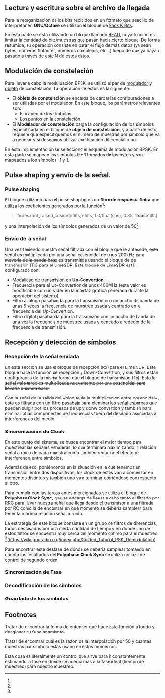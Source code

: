 ## Lectura y escritura sobre el archivo de llegada
Para la reorganización de los bits recibidos en un formato que sencillo de
interpretar en **GNU/Octave** se utilizón el bloque de 
[Pack K Bits](https://wiki.gnuradio.org/index.php/Pack_K_Bits).

En esta parte se está utilizando un bloque llamado
[HEAD](https://wiki.gnuradio.org/index.php/Head), cuya función es limitar la
cantidad de bits/muestras que pasan hacia cierto bloque. De forma resumida, su
operación consiste en parar el flujo de más datos (ya sean bytes, números
flotantes, números complejos, etc...) luego de que ya hayan pasado a través de
este N de estos datos.
    
## Modulación de constelación
Para llevar a cabo la moduluación BPSK, se utilizó el par de
[modulador](https://wiki.gnuradio.org/index.php/Constellation_Modulator) y
[objeto](https://wiki.gnuradio.org/index.php/Constellation_Object) de
constelación. La operación de estos es la siguiente:
- El **objeto de constelación** se encarga de cargar las configuraciones a ser
  utiliadas por el modulador. En este bloque, los parámetros relevantes son:
  + El mapeo de los símbolos.
  + Los puntos en la constelación.
- El **Modulador de constelación** carga la configuración de los símbolos
  especificada en el bloque de **objeto de constelación**, y a parte de esto,
  requiere que especifiquemos el número de muestras por símbolo que va a generar
  y si deseamos utilizar codificación diferencial o no.

En esta implementación se seleccionó el esquema de modulación BPSK. En esta
parte se mapean los símbolos ~~0 y 1 tomados de los bytes~~ y son mapeados a los
símbolos -1 y 1.  
## Pulse shaping y envío de la señal.
### Pulse shaping
El bloque utilizado para el pulse shaping es un **filtro de respuesta finita** que
utiliza los coeficientes generados por la función[^1]:

>firdes.root_raised_cosine(nfilts, nfilts, 1.0/float(sps), 0.35, 11**sps**nfilts)

y una interpolación de los símbolos generados de un valor de 50[^2].  
### Envío de la señal
Una vez teniendo nuestra señal filtrada con el bloque que le antecede,
~~esta señal es multiplicada por una señal cosenoidal de unos 200kHz para moverla de la banda base~~
es transmitida usando el bloque de de transmisión (Tx) para el LimeSDR.
Este bloque de LimeSDR está configurado con:
- Modalidad de transmisión en **Up-Convertion**.
- Frecuencia para el Up-Convertion de unos 400MHz (este valor es modificable con
  un slider en la interfaz gráfica generada durante la operación del sistema).
- Filtro análogo pasabanda para la transmisión con un ancho de banda de unas 5
  veces la frecuencia de muestreo usada y centrado en la frecuencia del
  Up-Convertion.
- Filtro digital pasabanda para la transmisión con un ancho de banda de una vez
  la frecuencia de muestreo usada y centrado alrededor de la frecuencia de
  transmisión.

## Recepción y detección de símbolos
### Recepción de la señal enviada
En esta sección se usa el bloque de recepción (Rx) para el Lime SDR. Este bloque
hace la función de recepción y Down-Convertion, y sus filtros están configurados
de la misma forma que el bloque de transmisión (Tx).
~~Esta la señal más tarde es multiplicada nuevamente por una cosenoidal para llevarla~~
~~a banda base.~~

Con la señal de la salida del +bloque de la multiplicación entre cosenoidal+,
esta es filtrada con un filtro pasabaja para eleminar las señal espúreas que
pueden surgir por los procesos de up y donw convertion y también para eliminar
otras componentes de frecuencias fuera del deseado asociadas a interferencias
del medio.

### Sincronización de Clock
En este punto del sistema, se busca encontrar el mejor tiempo para muestrear las
señales venideras, lo que terminará maximizando la relación señal a ruído de
cada muestra como también reducirá el efecto de interferencia entre símbolos.

Además de eso, poniéndonos en la situación en la que tenemos un transmisión
entre dos dispositivos, los clock de estos van a comenzar en momentos distintos
y también uno va a terminar corriéndose con respecto al otro.

Para cumplir con las tareas antes mencionadas se utiliza el bloque de
**Polyphase Clock Sync**, que se encarga de llevar a cabo tanto el filtrado por
RRC para llevar nuestra señal que llega desde el transmisor a una filtrada por
RC como la de encontrar en qué momento se debería samplear para tener la máxima
relación señal a ruido.

La estrategia de este bloque consiste en un grupo de filtros de diferencias,
todos desfasados por una cierta cantidad de tiempo y en donde uno de estos
filtros se encuentra muy cerca del momento óptimo para el muestreo
[^3](https://wiki.gnuradio.org/index.php/Guided_Tutorial_PSK_Demodulation).

Para encontrar este desfase de dónde se debería samplear tomando en cuenta los
resultados del **Polyphase Clock Sync** se utiliza un lazo de control de segundo
orden.
### Sincronización de Fase
### Decodificación de los símbolos
### Guardado de los símbolos
## Footnotes

[^1]:
Tratar de encontrar la forma de entender qué hace esta función a fondo y
desglosar su funcionamiento.
[^2]:
Tratar de encontrar cuál es la razón de la interpolación por 50 y cuantas muestras por símbolo estás usano en estos momentos.
[^3]:
Esta cosa es literalmente un control que sirve para ir constantemente estimando la fase en donde se acerca más a la fase ideal (tiempo de muestreo) para nuestro muestreo.
